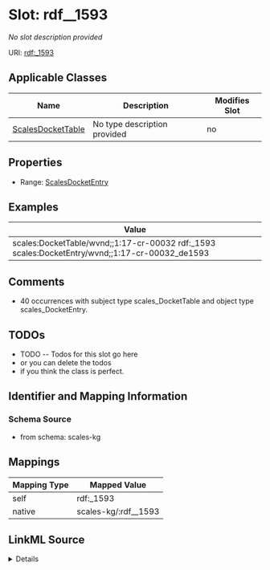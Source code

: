 

# Slot: rdf__1593


_No slot description provided_





URI: [rdf:_1593](http://www.w3.org/1999/02/22-rdf-syntax-ns#_1593)



<!-- no inheritance hierarchy -->





## Applicable Classes

| Name | Description | Modifies Slot |
| --- | --- | --- |
| [ScalesDocketTable](../classes/ScalesDocketTable.md) | No type description provided |  no  |







## Properties

* Range: [ScalesDocketEntry](../classes/ScalesDocketEntry.md)






## Examples

| Value |
| --- |
| scales:DocketTable/wvnd;;1:17-cr-00032 rdf:_1593 scales:DocketEntry/wvnd;;1:17-cr-00032_de1593 |

## Comments

* 40 occurrences with subject type scales_DocketTable and object type scales_DocketEntry.

## TODOs

* TODO -- Todos for this slot go here
* or you can delete the todos
* if you think the class is perfect.

## Identifier and Mapping Information







### Schema Source


* from schema: scales-kg




## Mappings

| Mapping Type | Mapped Value |
| ---  | ---  |
| self | rdf:_1593 |
| native | scales-kg/:rdf__1593 |




## LinkML Source

<details>
```yaml
name: rdf__1593
description: No slot description provided
todos:
- TODO -- Todos for this slot go here
- or you can delete the todos
- if you think the class is perfect.
comments:
- 40 occurrences with subject type scales_DocketTable and object type scales_DocketEntry.
examples:
- value: scales:DocketTable/wvnd;;1:17-cr-00032 rdf:_1593 scales:DocketEntry/wvnd;;1:17-cr-00032_de1593
from_schema: scales-kg
rank: 1000
slot_uri: rdf:_1593
alias: rdf__1593
domain_of:
- scales_DocketTable
range: scales_DocketEntry

```
</details>